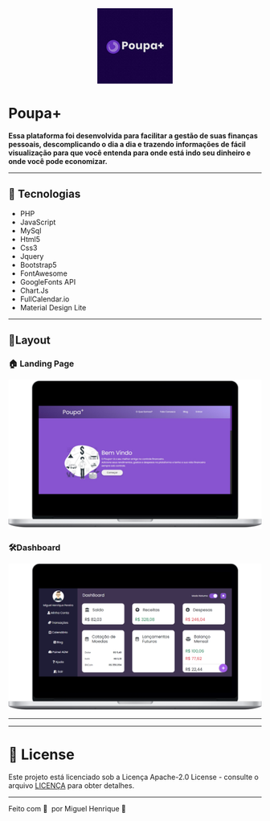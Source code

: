 <div style='text-align:center'>
  <img src='.github/Favicon.png' style='width:150px;height:150px;'/>
 </div>

# Poupa+

**Essa plataforma foi desenvolvida para facilitar a gestão de suas finanças pessoais, descomplicando o dia a dia e trazendo informações de fácil visualização para que você entenda para onde está indo seu dinheiro e onde você pode economizar.**

---

## 🚀 Tecnologias

- PHP
- JavaScript
- MySql
- Html5
- Css3
- Jquery
- Bootstrap5
- FontAwesome
- GoogleFonts API
- Chart.Js
- FullCalendar.io
- Material Design Lite

---

## **🎨Layout**

### 🏠 Landing Page

![.github/image02.png](.github/image02.png)

### 🛠️Dashboard

![.github/image01.png](.github/image01.png)

---
 ***
 # 📝 License


Este projeto está licenciado sob a Licença Apache-2.0 License - consulte o arquivo [LICENÇA](LICENSE) para obter detalhes.

***
Feito com 💜 &nbsp;por Miguel Henrique 👋

